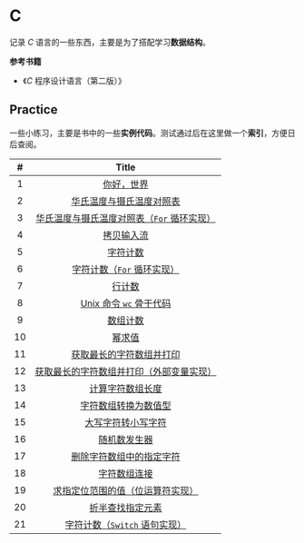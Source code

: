 # C

记录 *C* 语言的一些东西，主要是为了搭配学习**数据结构**。

**参考书籍**

-   《*C* 程序设计语言（第二版）》

## Practice

一些小练习，主要是书中的一些**实例代码**。测试通过后在这里做一个**索引**，方便日后查阅。

|  #   |                            Title                             |
| :--: | :----------------------------------------------------------: |
|  1   |               [你好，世界](./practice/hello.c)               |
|  2   |  [华氏温度与摄氏温度对照表](./practice/temperatureTransf.c)  |
|  3   | [华氏温度与摄氏温度对照表（`For` 循环实现）](./practice/temperatrueTransfFor.c) |
|  4   |             [拷贝输入流](./practice/copyFile.c)              |
|  5   |             [字符计数](./practice/charCounter.c)             |
|  6   |  [字符计数（`For` 循环实现）](./practice/charCounterFor.c)   |
|  7   |              [行计数](./practice/rowCounter.c)               |
|  8   |          [Unix 命令 `wc` 骨干代码](./practice/wc.c)          |
|  9   |          [数组计数](./practice/arrayDigitCounter.c)          |
|  10  |                 [幂求值](./practice/power.c)                 |
|  11  |    [获取最长的字符数组并打印](./practice/maxRowLength.c)     |
|  12  | [获取最长的字符数组并打印（外部变量实现）](./practice/maxRowLengthExtern.c) |
|  13  |           [计算字符数组长度](./practice/strlen.c)            |
|  14  |          [字符数组转换为数值型](./practice/atoi.c)           |
|  15  |           [大写字符转小写字符](./practice/lower.c)           |
|  16  |              [随机数发生器](./practice/rand.c)               |
|  17  |       [删除字符数组中的指定字符](./practice/squeeze.c)       |
|  18  |             [字符数组连接](./practice/strcat.c)              |
|  19  |   [求指定位范围的值（位运算符实现）](./practice/getbits.c)   |
|  20  |          [折半查找指定元素](./practice/binsearch.c)          |
|  21  | [字符计数（`Switch` 语句实现）](./practice/charCounterSwitch.c) |

